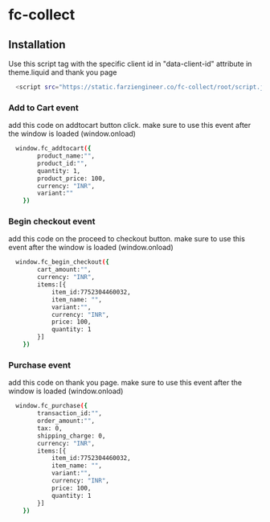 # fc-collect



## Installation

Use this script tag with the specific client id in "data-client-id" attribute in theme.liquid and thank you page

```bash
  <script src="https://static.farziengineer.co/fc-collect/root/script.js" id="fc-collect-19212" data-client-id="8f554ef8-b01a-4251-8840-d144c984183d"></script>
```
    
### Add to Cart event

add this code on addtocart button click. make sure to use this event after the window is loaded (window.onload)

```bash
  window.fc_addtocart({
        product_name:"",
        product_id:"",
        quantity: 1,
        product_price: 100,
        currency: "INR",
        variant:""
    })
```

### Begin checkout event

add this code on the proceed to checkout button. make sure to use this event after the window is loaded (window.onload)

```bash
  window.fc_begin_checkout({
        cart_amount:"",
        currency: "INR",
        items:[{
            item_id:7752304460032,
            item_name: "",
            variant:"",
            currency: "INR",
            price: 100,
            quantity: 1
        }]
    })
```


### Purchase event

add this code on thank you page. make sure to use this event after the window is loaded (window.onload)

```bash
  window.fc_purchase({
        transaction_id:"",
        order_amount:"",
        tax: 0,
        shipping_charge: 0,
        currency: "INR",
        items:[{
            item_id:7752304460032,
            item_name: "",
            variant:"",
            currency: "INR",
            price: 100,
            quantity: 1
        }]
    })
```


    
